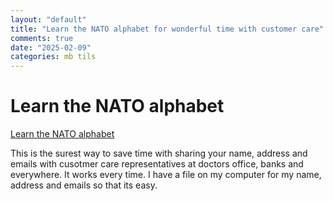 ```yaml
---
layout: "default"
title: "Learn the NATO alphabet for wonderful time with customer care"
comments: true
date: "2025-02-09"
categories: mb tils
---
```


# Learn the NATO alphabet 

[Learn the NATO alphabet](https://first10em.com/quick-reference/nato-phonetic-alphabet/)

This is the surest way to save time with sharing your name, address and emails with cusotmer care representatives at doctors office, banks and everywhere. It works every time. I have a file on my computer for my name, address and emails so that its easy. 
